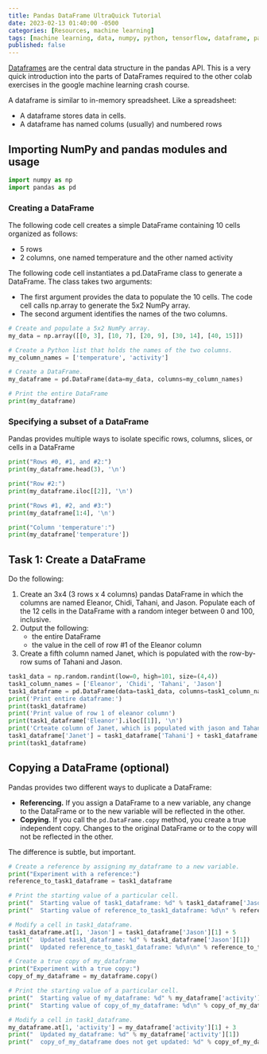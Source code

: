 ```yaml
---
title: Pandas DataFrame UltraQuick Tutorial
date: 2023-02-13 01:40:00 -0500
categories: [Resources, machine learning]
tags: [machine learning, data, numpy, python, tensorflow, dataframe, pandas]
published: false
---
```


[Dataframes](https://pandas.pydata.org/pandas-docs/stable/reference/api/pandas.DataFrame.html) are the central data structure in the pandas API. This is a very quick introduction into the parts of DataFrames required to the other colab exercises in the google machine learning crash course.

A dataframe is similar to in-memory spreadsheet. Like a spreadsheet:

- A dataframe stores data in cells.
- A dataframe has named colums (usually) and numbered rows

## Importing NumPy and pandas modules and usage

```python
import numpy as np
import pandas as pd
```

### Creating a DataFrame

The following code cell creates a simple DataFrame containing 10 cells organized as follows:

- 5 rows
- 2 columns, one named temperature and the other named activity

The following code cell instantiates a pd.DataFrame class to generate a DataFrame. The class takes two arguments:

- The first argument provides the data to populate the 10 cells. The code cell calls np.array to generate the 5x2 NumPy array.
- The second argument identifies the names of the two columns.

```python
# Create and populate a 5x2 NumPy array.
my_data = np.array([[0, 3], [10, 7], [20, 9], [30, 14], [40, 15]])

# Create a Python list that holds the names of the two columns.
my_column_names = ['temperature', 'activity']

# Create a DataFrame.
my_dataframe = pd.DataFrame(data=my_data, columns=my_column_names)

# Print the entire DataFrame
print(my_dataframe)
```

### Specifying a subset of a DataFrame

Pandas provides multiple ways to isolate specific rows, columns, slices, or cells in a DataFrame

```python
print("Rows #0, #1, and #2:")
print(my_dataframe.head(3), '\n')

print("Row #2:")
print(my_dataframe.iloc[[2]], '\n')

print("Rows #1, #2, and #3:")
print(my_dataframe[1:4], '\n')

print("Column 'temperature':")
print(my_dataframe['temperature'])
```

## Task 1: Create a DataFrame

Do the following:

1. Create an 3x4 (3 rows x 4 columns) pandas DataFrame in which the columns are named Eleanor, Chidi, Tahani, and Jason. Populate each of the 12 cells in the DataFrame with a random integer between 0 and 100, inclusive.
2. Output the following:
    - the entire DataFrame
    - the value in the cell of row #1 of the Eleanor column
3. Create a fifth column named Janet, which is populated with the row-by-row sums of Tahani and Jason.

```python
task1_data = np.random.randint(low=0, high=101, size=(4,4))
task1_column_names = ['Eleanor', 'Chidi', 'Tahani', 'Jason']
task1_dataframe = pd.DataFrame(data=task1_data, columns=task1_column_names)
print('Print entire dataframe:')
print(task1_dataframe)
print('Print value of row 1 of eleanor column')
print(task1_dataframe['Eleanor'].iloc[[1]], '\n')
print('Crteate column of Janet, which is populated with jason and Tahani')
task1_dataframe['Janet'] = task1_dataframe['Tahani'] + task1_dataframe['Jason']
print(task1_dataframe)
```

## Copying a DataFrame (optional)

Pandas provides two different ways to duplicate a DataFrame:

* **Referencing.** If you assign a DataFrame to a new variable, any change to the DataFrame or to the new variable will be reflected in the other. 
* **Copying.** If you call the `pd.DataFrame.copy` method, you create a true independent copy.  Changes to the original DataFrame or to the copy will not be reflected in the other. 

The difference is subtle, but important.

```python
# Create a reference by assigning my_dataframe to a new variable.
print("Experiment with a reference:")
reference_to_task1_dataframe = task1_dataframe

# Print the starting value of a particular cell.
print("  Starting value of task1_dataframe: %d" % task1_dataframe['Jason'][1])
print("  Starting value of reference_to_task1_dataframe: %d\n" % reference_to_task1_dataframe['Jason'][1])

# Modify a cell in task1_dataframe.
task1_dataframe.at[1, 'Jason'] = task1_dataframe['Jason'][1] + 5
print("  Updated task1_dataframe: %d" % task1_dataframe['Jason'][1])
print("  Updated reference_to_task1_dataframe: %d\n\n" % reference_to_task1_dataframe['Jason'][1])

# Create a true copy of my_dataframe
print("Experiment with a true copy:")
copy_of_my_dataframe = my_dataframe.copy()

# Print the starting value of a particular cell.
print("  Starting value of my_dataframe: %d" % my_dataframe['activity'][1])
print("  Starting value of copy_of_my_dataframe: %d\n" % copy_of_my_dataframe['activity'][1])

# Modify a cell in task1_dataframe.
my_dataframe.at[1, 'activity'] = my_dataframe['activity'][1] + 3
print("  Updated my_dataframe: %d" % my_dataframe['activity'][1])
print("  copy_of_my_dataframe does not get updated: %d" % copy_of_my_dataframe['activity'][1])
```

